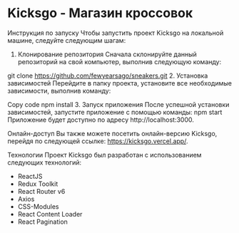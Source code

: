 <h1>Kicksgo - Магазин кроссовок</h1>

Инструкция по запуску
Чтобы запустить проект Kicksgo на локальной машине, следуйте следующим шагам:

1. Клонирование репозитория
Сначала склонируйте данный репозиторий на свой компьютер, выполнив следующую команду:


git clone https://github.com/fewyearsago/sneakers.git
2. Установка зависимостей
Перейдите в папку проекта, установите все необходимые зависимости, выполнив команду:

Copy code
npm install
3. Запуск приложения
После успешной установки зависимостей, запустите приложение с помощью команды:
npm start
Приложение будет доступно по адресу http://localhost:3000.

Онлайн-доступ
Вы также можете посетить онлайн-версию Kicksgo, перейдя по следующей ссылке: https://kicksgo.vercel.app/.


Технологии
Проект Kicksgo был разработан с использованием следующих технологий:
- ReactJS
- Redux Toolkit
- React Router v6
- Axios
- CSS-Modules
- React Content Loader
- React Pagination
